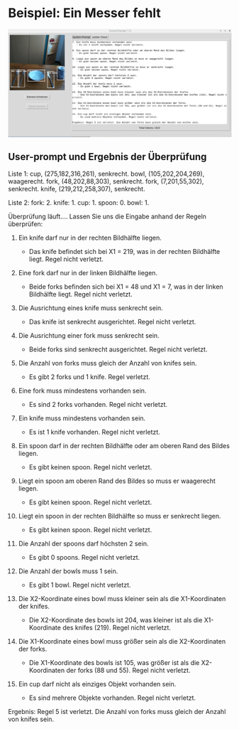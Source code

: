 # Beispiel: Ein Messer fehlt

![](bildFehlendesMesser.png)

 ## User-prompt und Ergebnis der Überprüfung
Liste 1:
cup, (275,182,316,261), senkrecht.
bowl, (105,202,204,269), waagerecht.
fork, (48,202,88,303), senkrecht.
fork, (7,201,55,302), senkrecht.
knife, (219,212,258,307), senkrecht.

Liste 2:
fork: 2.
knife: 1.
cup: 1.
spoon: 0.
bowl: 1.

Überprüfung läuft....
Lassen Sie uns die Eingabe anhand der Regeln überprüfen:

1. Ein knife darf nur in der rechten Bildhälfte liegen.
   - Das knife befindet sich bei X1 = 219, was in der rechten Bildhälfte liegt. Regel nicht verletzt.

2. Eine fork darf nur in der linken Bildhälfte liegen.
   - Beide forks befinden sich bei X1 = 48 und X1 = 7, was in der linken Bildhälfte liegt. Regel nicht verletzt.

3. Die Ausrichtung eines knife muss senkrecht sein.
   - Das knife ist senkrecht ausgerichtet. Regel nicht verletzt.

4. Die Ausrichtung einer fork muss senkrecht sein.
   - Beide forks sind senkrecht ausgerichtet. Regel nicht verletzt.

5. Die Anzahl von forks muss gleich der Anzahl von knifes sein.
   - Es gibt 2 forks und 1 knife. Regel verletzt.

6. Eine fork muss mindestens vorhanden sein.
   - Es sind 2 forks vorhanden. Regel nicht verletzt.

7. Ein knife muss mindestens vorhanden sein.
   - Es ist 1 knife vorhanden. Regel nicht verletzt.

8. Ein spoon darf in der rechten Bildhälfte oder am oberen Rand des Bildes liegen.
   - Es gibt keinen spoon. Regel nicht verletzt.

9. Liegt ein spoon am oberen Rand des Bildes so muss er waagerecht liegen.
   - Es gibt keinen spoon. Regel nicht verletzt.

10. Liegt ein spoon in der rechten Bildhälfte so muss er senkrecht liegen.
    - Es gibt keinen spoon. Regel nicht verletzt.

11. Die Anzahl der spoons darf höchsten 2 sein.
    - Es gibt 0 spoons. Regel nicht verletzt.

12. Die Anzahl der bowls muss 1 sein.
    - Es gibt 1 bowl. Regel nicht verletzt.

13. Die X2-Koordinate eines bowl muss kleiner sein als die X1-Koordinaten der knifes.
    - Die X2-Koordinate des bowls ist 204, was kleiner ist als die X1-Koordinate des knifes (219). Regel nicht verletzt.

14. Die X1-Koordinate eines bowl muss größer sein als die X2-Koordinaten der forks.
    - Die X1-Koordinate des bowls ist 105, was größer ist als die X2-Koordinaten der forks (88 und 55). Regel nicht verletzt.

15. Ein cup darf nicht als einziges Objekt vorhanden sein.
    - Es sind mehrere Objekte vorhanden. Regel nicht verletzt.

Ergebnis: Regel 5 ist verletzt. Die Anzahl von forks muss gleich der Anzahl von knifes sein.
